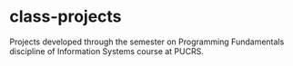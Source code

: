 # class-projects
Projects developed through the semester on  Programming Fundamentals discipline of Information Systems course at PUCRS.

